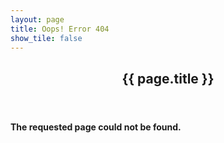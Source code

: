 ```yaml
---
layout: page
title: Oops! Error 404
show_tile: false
---
```

<!-- Main -->
<div id="main">

<!-- One -->
<section id="one">
	<div class="inner">
		<header class="major">
			<h2>{{ page.title }}</h2>
		</header>
        <h4>The requested page could not be found.</h4>
        <span class="image fit"><img src="{% link assets/images/main_404.webp %}" alt="" /></span>
    </div>
</section>